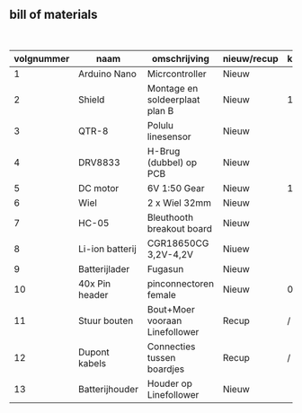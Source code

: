 ## bill of materials
<br />

|volgnummer|naam|omschrijving|nieuw/recup|kostprijs/stuk|aantal|subtotaal|
|----------|----|------------|-----------|--------------|------|---------|
|1|Arduino Nano|Micrcontroller|Nieuw|         |1|         |
|2|Shield|Montage en soldeerplaat plan B| Nieuw|1,39|1|2,78|
|3|QTR-8|Polulu linesensor|Nieuw|    |1|   |
|4|DRV8833|H-Brug (dubbel) op PCB|Nieuw|  |1|  |
|5|DC motor|6V 1:50 Gear|Nieuw|11,50|2|23|
|6|Wiel|2 x Wiel 32mm|Nieuw|  |2|  |
|7|HC-05|Bleuthooth breakout board|Nieuw|  |1|  |
|8|Li-ion batterij|CGR18650CG 3,2V-4,2V|Niuew|  |2|  |
|9|Batterijlader|Fugasun|Nieuw|  |1|  |
|10|40x Pin header|pinconnectoren female|Nieuw|0,30|4|1,20|
|11|Stuur bouten|Bout+Moer vooraan Linefollower|Recup|/|2|/|
|12|Dupont kabels|Connecties tussen boardjes|Recup|/|13|/|  
|13|Batterijhouder|Houder op Linefollower|Nieuw|  |1| |

